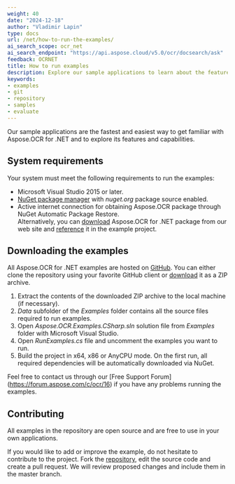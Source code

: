 ```yaml
---
weight: 40
date: "2024-12-18"
author: "Vladimir Lapin"
type: docs
url: /net/how-to-run-the-examples/
ai_search_scope: ocr_net
ai_search_endpoint: "https://api.aspose.cloud/v5.0/ocr/docsearch/ask"
feedback: OCRNET
title: How to run examples
description: Explore our sample applications to learn about the features and capabilities of Aspose.OCR for .NET.
keywords:
- examples
- git
- repository
- samples
- evaluate
---
```


Our sample applications are the fastest and easiest way to get familiar with Aspose.OCR for .NET and to explore its features and capabilities.

## System requirements

Your system must meet the following requirements to run the examples:

- Microsoft Visual Studio 2015 or later.
- [NuGet package manager](https://docs.microsoft.com/en-gb/nuget/install-nuget-client-tools) with _nuget.org_ package source enabled.
- Active internet connection for obtaining Aspose.OCR package through NuGet Automatic Package Restore.  
  Alternatively, you can [download](https://downloads.aspose.com/ocr/net) Aspose.OCR for .NET package from our web site and [reference](/ocr/net/installation/#downloadable) it in the example project.

## Downloading the examples

All Aspose.OCR for .NET examples are hosted on [GitHub](https://github.com/aspose-ocr/Aspose.OCR-for-.NET). You can either clone the repository using your favorite GitHub client or [download](https://github.com/aspose-ocr/Aspose.OCR-for-.NET/archive/master.zip) it as a ZIP archive.

1. Extract the contents of the downloaded ZIP archive to the local machine (if necessary).
2. _Data_ subfolder of the _Examples_ folder contains all the source files required to run examples.
3. Open _Aspose.OCR.Examples.CSharp.sln_ solution file from _Examples_ folder with Microsoft Visual Studio.
4. Open _RunExamples.cs_ file and uncomment the examples you want to run.
5. Build the project in x64, x86 or AnyCPU mode. On the first run, all required dependencies will be automatically downloaded via NuGet.

Feel free to contact us through our [Free Support Forum] (https://forum.aspose.com/c/ocr/16) if you have any problems running the examples.

## Contributing

All examples in the repository are open source and are free to use in your own applications.

If you would like to add or improve the example, do not hesitate to contribute to the project. Fork the [repository](https://github.com/aspose-ocr/Aspose.OCR-for-.NET), edit the source code and create a pull request. We will review proposed changes and include them in the master branch.
